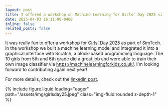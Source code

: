 ```yaml
---
layout: post
title: I offered a workshop on Machine Learning for Girls' Day 2025 <i class="fa-solid fa-face-smile-beam"></i>
date: 2025-04-03 16:11:00-0400
inline: false
related_posts: false
---
```


It was really fun to offer a workshop for <a href="https://www.uni-stuttgart.de/en/study/study-choice/girls-day/">Girls' Day 2025</a> as part of SimTech. In the workshop we built a machine learning model and integrated it into a graphical interface with Scratch, a block-based programming language. The 10 girls from 5th and 6th grade did a great job and were able to train their own image classifier via <a href="https://machinelearningforkids.co.uk/">https://machinelearningforkids.co.uk/</a>. I'm looking forward to contributing again next year! 

For more details, check out the <a href="https://www.linkedin.com/posts/exzellenzcluster-simtech-university-stuttgart_technik-informatik-naturwissenschaft-activity-7313530789499949056-swLk/?utm_medium=ios_app&rcm=ACoAACIIgsoBKiyOArFHlBoYNm6Vmt8Z63PvhmE&utm_source=social_share_send&utm_campaign=copy_link">linkedin post</a>.

{% include figure.liquid loading="eager" path="/assets/img/girlsday25.jpeg" class="img-fluid rounded z-depth-1" %}

 
